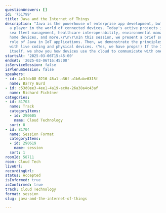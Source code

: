 ```yaml
---
questionAnswers: []
id: '751799'
title: Java and the Internet of Things
description: "Java is the powerhouse of enterprise app development, but it's also
  a player in the world of connected devices. Today's active projects include deep
  sea fleet management, healthcare interoperability, environmental management, smart
  home devices, and more.\r\n\r\nIn this session, we present a brief survey of the
  role of Java in IoT applications. Then, we demonstrate the principles of IoT development
  with live coding and physical devices. (Yes, we have props!) If the Internet behaves
  itself, we show you how devices use the cloud to communicate with one another."
startsAt: '2025-03-06T15:45:00'
endsAt: '2025-03-06T16:45:00'
isServiceSession: false
isPlenumSession: false
speakers:
- id: 4c3fdc08-0216-46a1-a36f-a1b6abe6315f
  name: Barry Burd
- id: c53d0ee3-4ee1-4a19-ac0a-26a38a4c43af
  name: Richard Fichtner
categories:
- id: 81703
  name: Track
  categoryItems:
  - id: 290605
    name: Cloud Technology
  sort: 0
- id: 81704
  name: Session Format
  categoryItems:
  - id: 290619
    name: session
  sort: 1
roomId: 58711
room: Cloud Tech
liveUrl:
recordingUrl:
status: Accepted
isInformed: true
isConfirmed: true
track: Cloud Technology
format: session
slug: java-and-the-internet-of-things

---
```

